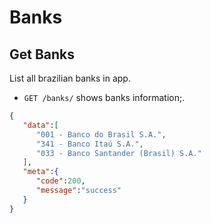 Banks
=====

Get Banks
---------

List all brazilian banks in app.


* `GET /banks/` shows banks information;.

```json
{
   "data":[
      "001 - Banco do Brasil S.A.",
      "341 - Banco Itaú S.A.",
      "033 - Banco Santander (Brasil) S.A."
   ],
   "meta":{
      "code":200,
      "message":"success"
   }
}
```
